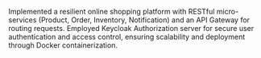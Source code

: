 Implemented a resilient online shopping platform with RESTful micro-services (Product, Order, Inventory,
Notification) and an API Gateway for routing requests. Employed Keycloak Authorization server for secure
user authentication and access control, ensuring scalability and deployment through Docker containerization.
